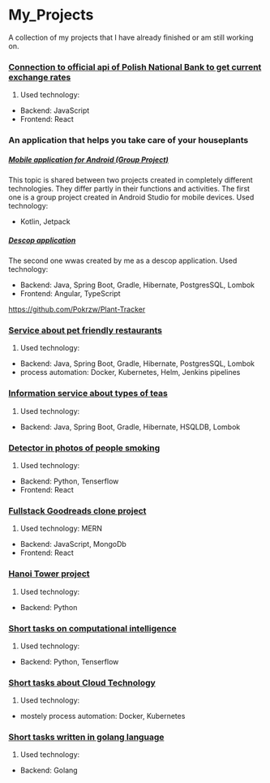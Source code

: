 # My_Projects
A collection of my projects that I have already finished or am still working on. 


### [Connection to official api of Polish National Bank to get current exchange rates](https://github.com/MartynaKaczmarczyk/MeetDynatraceProjects)

1. Used technology:

- Backend: JavaScript
- Frontend: React
  
    
### An application that helps you take care of your houseplants

##### [Mobile application for Android (Group Project)](https://github.com/Pokrzw/Plant-Tracker)
This topic is shared between two projects created in completely different technologies. They differ partly in their functions and activities. The first one is a group project created in Android Studio for mobile devices. Used technology:

- Kotlin, Jetpack

##### [Descop application](https://github.com/MartynaKaczmarczyk/Project_Frontend2)
The second one wwas created by me as a descop application. Used technology:

- Backend: Java, Spring Boot, Gradle, Hibernate, PostgresSQL, Lombok
- Frontend: Angular, TypeScript



https://github.com/Pokrzw/Plant-Tracker
  
### [Service about pet friendly restaurants](https://github.com/MartynaKaczmarczyk/pet_friendly_restaurants)


1. Used technology:

- Backend: Java, Spring Boot, Gradle, Hibernate, PostgresSQL, Lombok
- process automation: Docker, Kubernetes, Helm, Jenkins pipelines

  
### [Information service about types of teas](https://github.com/MartynaKaczmarczyk/Tea_service)

1. Used technology:

- Backend: Java, Spring Boot, Gradle, Hibernate, HSQLDB, Lombok


### [Detector in photos of people smoking](https://github.com/MartynaKaczmarczyk/Int_Obliczeniowa_projekt01)

1. Used technology:

- Backend: Python, Tenserflow
- Frontend: React

  
### [Fullstack Goodreads clone project](https://github.com/MartynaKaczmarczyk/Goodreads_clone?tab=readme-ov-file)

1. Used technology: MERN

- Backend: JavaScript, MongoDb
- Frontend: React


### [Hanoi Tower project](https://gitlab.com/Martyna_Kaczmarczyk/wstep_do_programowania)

1. Used technology:

- Backend: Python


### [Short tasks on computational intelligence](https://github.com/MartynaKaczmarczyk/Inteligencja_obliczeniowa)

1. Used technology:

- Backend: Python, Tenserflow

### [Short tasks about Cloud Technology](https://gitlab.com/Martyna_Kaczmarczyk/technologie-chmurowe)

1. Used technology:

- mostely process automation: Docker, Kubernetes
  
### [Short tasks written in golang language](https://gitlab.com/Martyna_Kaczmarczyk/golang)

1. Used technology:

- Backend: Golang





